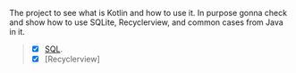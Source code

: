 The project to see what is Kotlin and how to use it. In purpose gonna check and show how to use SQLite, Recyclerview, and common cases from Java in it.
> - [x] [SQL](https://github.com/AlexDejss/Push-ups-Counter/tree/master/app/src/main/java/dejss/pushupcounter/DataBase).
> - [x] [Recyclerview]
